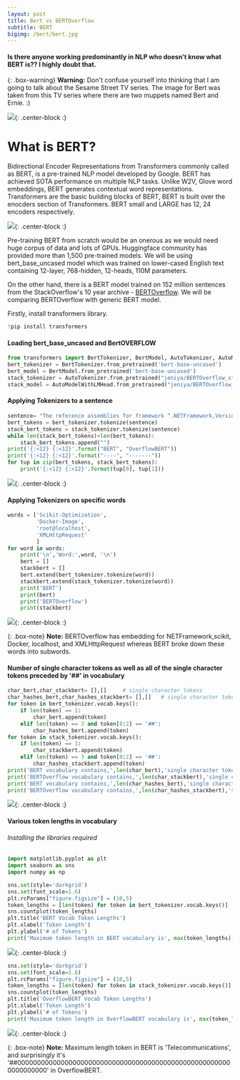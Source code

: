 ```yaml
---
layout: post
title: Bert vs BERTOverflow
subtitle: BERT
bigimg: /bert/bert.jpg
---
```



#### Is there anyone working predominantly in NLP who doesn't know what BERT is?? I highly doubt that.

{: .box-warning}
**Warning:** Don't confuse yourself into thinking that I am going to talk about the Sesame Street TV series. The image for Bert was taken from this TV series where there are two muppets named Bert and Ernie. :)


<img src="/bert/sesame.jpg">{: .center-block :}

# What is BERT?

Bidirectional Encoder Representations from Transformers commonly called as BERT, is a pre-trained NLP model developed by Google. BERT has achieved SOTA performance on multiple NLP tasks. Unlike W2V, Glove word embeddings, BERT generates contextual word representations. Transformers are the basic building blocks of BERT, BERT is built over the enocders section of Transformers. BERT small and LARGE has 12, 24 encoders respectively.

<img src="/bert/bert_small.PNG">{: .center-block :}


Pre-training BERT from scratch would be an onerous as we would need huge corpus of data and lots of GPUs. Huggingface community has provided more than 1,500 pre-trained models. 
We will be using bert_base_uncased model which was trained on lower-cased English text containing 12-layer, 768-hidden, 12-heads, 110M parameters.

On the other hand, there is a BERT model trained on 152 million sentences from the StackOverflow's 10 year archive - [BERTOverflow](https://huggingface.co/jeniya/BERTOverflow_stackoverflow_github). We will be comparing BERTOverflow with generic BERT model.

Firstly, install transformers library.
```python
!pip install transformers
```

#### Loading bert_base_uncased and BertOVERFLOW

```python
from transformers import BertTokenizer, BertModel, AutoTokenizer, AutoModelWithLMHead
bert_tokenizer = BertTokenizer.from_pretrained('bert-base-uncased')
bert_model = BertModel.from_pretrained('bert-base-uncased')
stack_tokenizer = AutoTokenizer.from_pretrained("jeniya/BERTOverflow_stackoverflow_github")
stack_model = AutoModelWithLMHead.from_pretrained("jeniya/BERTOverflow_stackoverflow_github")
```
#### Applying Tokenizers to a sentence

```python
sentence= "The reference assemblies for framework “.NETFramework,Version=v4.6.2” were not found"
bert_tokens = bert_tokenizer.tokenize(sentence)
stack_bert_tokens = stack_tokenizer.tokenize(sentence)
while len(stack_bert_tokens)<len(bert_tokens):
    stack_bert_tokens.append("")
print('{:<12} {:<12}'.format("BERT", "OverflowBERT"))
print('{:<12} {:<12}'.format("----", "-------"))
for tup in zip(bert_tokens, stack_bert_tokens):
    print('{:<12} {:<12}'.format(tup[0], tup[1]))
```

<img src="/bert/tokenize_sentence.PNG">{: .center-block :}

#### Applying Tokenizers on specific words

```python
words = ['Scikit-Optimization', 
         'Docker-Image',
         'root@localhost',
         'XMLHttpRequest'
         ]
for word in words:
    print('\n','Word:',word, '\n')
    bert = []
    stackbert = []
    bert.extend(bert_tokenizer.tokenize(word))
    stackbert.extend(stack_tokenizer.tokenize(word))
    print('BERT')
    print(bert)
    print('BERTOverflow')
    print(stackbert)
```

<img src="/bert/token_word.PNG">{: .center-block :}

{: .box-note}
**Note:** BERTOverflow has embedding for NETFramework,scikit, Docker, localhost, and XMLHttpRequest whereas BERT broke down these words into subwords.


#### Number of single character tokens as well as all of the single character tokens preceded by '##' in vocabulary

```python
char_bert,char_stackbert= [],[]     # single character tokens
char_hashes_bert,char_hashes_stackbert= [],[]   # single character tokens preceeded by '##'
for token in bert_tokenizer.vocab.keys(): 
    if len(token) == 1:
        char_bert.append(token)    
    elif len(token) == 3 and token[0:2] == '##':
        char_hashes_bert.append(token)
for token in stack_tokenizer.vocab.keys():
    if len(token) == 1:
        char_stackbert.append(token)
    elif len(token) == 3 and token[0:2] == '##':
        char_hashes_stackbert.append(token)
print('BERT vocabulary contains,',len(char_bert),'single character tokens','\n')
print('BERTOverflow vocabulary contains,',len(char_stackbert),'single character tokens','\n')
print('BERT vocabulary contains,',len(char_hashes_bert),'single character tokens preceeded by ##','\n')
print('BERTOverflow vocabulary contains,',len(char_hashes_stackbert),'single character tokens preceeded by ##','\n')
```

<img src="/bert/tokens.PNG">{: .center-block :}


#### Various token lengths in vocabulary

###### Installing the libraries required

```python
import matplotlib.pyplot as plt
import seaborn as sns
import numpy as np
```

```python
sns.set(style='darkgrid')
sns.set(font_scale=1.6)
plt.rcParams["figure.figsize"] = (10,5)
token_lengths = [len(token) for token in bert_tokenizer.vocab.keys()]
sns.countplot(token_lengths)
plt.title('BERT Vocab Token Lengths')
plt.xlabel('Token Length')
plt.ylabel('# of Tokens')
print('Maximum token length in BERT vocabulary is', max(token_lengths))
```

<img src="/bert/bert_max.PNG">{: .center-block :}


```python
sns.set(style='darkgrid')
sns.set(font_scale=1.6)
plt.rcParams["figure.figsize"] = (10,5)
token_lengths = [len(token) for token in stack_tokenizer.vocab.keys()]
sns.countplot(token_lengths)
plt.title('OverflowBERT Vocab Token Lengths')
plt.xlabel('Token Length')
plt.ylabel('# of Tokens')
print('Maximum token length in OverflowBERT vocabulary is', max(token_lengths))
```

<img src="/bert/stack_max.PNG">{: .center-block :}

{: .box-note}
**Note:** Maximum length token in BERT is 'Telecommunications', and surprisingly it's '##0000000000000000000000000000000000000000000000000000000000000000' in OverflowBERT.
 











